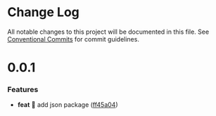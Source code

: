 # Change Log

All notable changes to this project will be documented in this file.
See [Conventional Commits](https://conventionalcommits.org) for commit guidelines.



# 0.0.1

### Features

* **feat** 🎸 add json package ([ff45a04](https://github.com/kunlun-qilian/utils/commit/ff45a04c4dc930af920768cea08317aa1b1e2529))
